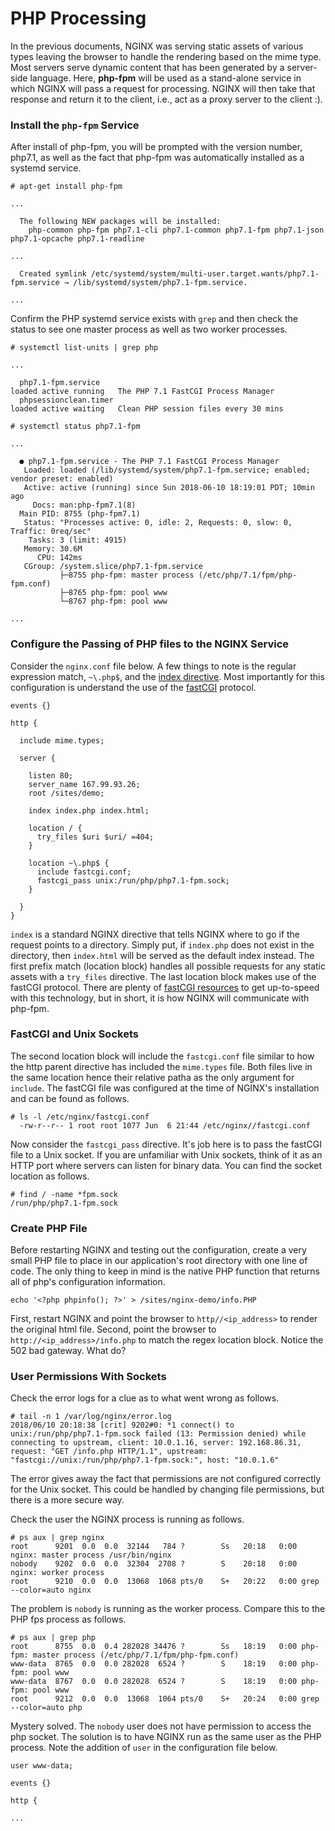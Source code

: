 # PHP Processing

In the previous documents, NGINX was serving static assets of various types leaving the browser to handle the rendering based on the mime type. Most servers serve dynamic content that has been generated by a server-side language. Here, **php-fpm** will be used as a stand-alone service in which NGINX will pass a request for processing. NGINX will then take that response and return it to the client, i.e., act as a proxy server to the client :).

### Install the `php-fpm` Service
After install of php-fpm, you will be prompted with the version number, php7.1, as well as the fact that php-fpm was automatically installed as a systemd service.

```console
# apt-get install php-fpm

...

  The following NEW packages will be installed:
    php-common php-fpm php7.1-cli php7.1-common php7.1-fpm php7.1-json php7.1-opcache php7.1-readline

...

  Created symlink /etc/systemd/system/multi-user.target.wants/php7.1-fpm.service → /lib/systemd/system/php7.1-fpm.service.

...
```

Confirm the PHP systemd service exists with `grep` and then check the status to see one master process as well as two worker processes.
```console
# systemctl list-units | grep php

...

  php7.1-fpm.service                                                                                    loaded active running   The PHP 7.1 FastCGI Process Manager                                          
  phpsessionclean.timer                                                                                 loaded active waiting   Clean PHP session files every 30 mins
```

```console
# systemctl status php7.1-fpm

...

  ● php7.1-fpm.service - The PHP 7.1 FastCGI Process Manager
   Loaded: loaded (/lib/systemd/system/php7.1-fpm.service; enabled; vendor preset: enabled)
   Active: active (running) since Sun 2018-06-10 18:19:01 PDT; 10min ago
     Docs: man:php-fpm7.1(8)
  Main PID: 8755 (php-fpm7.1)
   Status: "Processes active: 0, idle: 2, Requests: 0, slow: 0, Traffic: 0req/sec"
    Tasks: 3 (limit: 4915)
   Memory: 30.6M
      CPU: 142ms
   CGroup: /system.slice/php7.1-fpm.service
           ├─8755 php-fpm: master process (/etc/php/7.1/fpm/php-fpm.conf)
           ├─8765 php-fpm: pool www
           └─8767 php-fpm: pool www

...
```
### Configure the Passing of PHP files to the NGINX Service
Consider the `nginx.conf` file below. A few things to note is the regular expression match, `~\.php$`, and the [index directive](http://nginx.org/en/docs/http/ngx_http_index_module.html). Most importantly for this configuration is understand the use of the [fastCGI](https://en.wikipedia.org/wiki/FastCGI) protocol.

```nginx
events {}

http {

  include mime.types;

  server {

    listen 80;
    server_name 167.99.93.26;
    root /sites/demo;

    index index.php index.html;

    location / {
      try_files $uri $uri/ =404;
    }

    location ~\.php$ {
      include fastcgi.conf;
      fastcgi_pass unix:/run/php/php7.1-fpm.sock;
    }

  }
}
```
`index` is a standard NGINX directive that tells NGINX where to go if the request points to a directory. Simply put, if  `index.php` does not exist in the directory, then `index.html` will be served as the default index instead. The first prefix match (location block) handles all possible requests for any static assets with a `try_files` directive. The last location block makes use of the fastCGI protocol. There are plenty of [fastCGI resources](https://www.digitalocean.com/community/tutorials/understanding-and-implementing-fastcgi-proxying-in-nginx) to get up-to-speed with this technology, but in short, it is how NGINX will communicate with php-fpm.  


### FastCGI and Unix Sockets
The second location block will include the `fastcgi.conf` file similar to how the http parent directive has included the `mime.types` file. Both files live in the same location hence their relative patha as the only argument for `include`. The fastCGI file was configured at the time of NGINX's installation and can be found as follows.

```console
# ls -l /etc/nginx/fastcgi.conf
  -rw-r--r-- 1 root root 1077 Jun  6 21:44 /etc/nginx//fastcgi.conf
```

Now consider the `fastcgi_pass` directive. It's job here is to pass the fastCGI file to a Unix socket. If you are unfamiliar with Unix sockets, think of it as an HTTP port where servers can listen for binary data. You can find the socket location as follows.

```console
# find / -name *fpm.sock
/run/php/php7.1-fpm.sock
```

### Create PHP File
Before restarting NGINX and testing out the configuration, create a very small PHP file to place in our application's root directory with one line of code. The only thing to keep in mind is the native PHP function that returns all of php's configuration information.

```console
echo '<?php phpinfo(); ?>' > /sites/nginx-demo/info.PHP
```

First, restart NGINX and point the browser to `http//<ip_address>` to render the original html file. Second, point the browser to `http://<ip_address>/info.php` to match the regex location block. Notice the 502 bad gateway. What do?

### User Permissions With Sockets

Check the error logs for a clue as to what went wrong as follows.

```console
# tail -n 1 /var/log/nginx/error.log
2018/06/10 20:18:38 [crit] 9202#0: *1 connect() to unix:/run/php/php7.1-fpm.sock failed (13: Permission denied) while connecting to upstream, client: 10.0.1.16, server: 192.168.86.31, request: "GET /info.php HTTP/1.1", upstream: "fastcgi://unix:/run/php/php7.1-fpm.sock:", host: "10.0.1.6"
```
The error gives away the fact that permissions are not configured correctly for the Unix socket. This could be handled by changing file permissions, but there is a more secure way.

Check the user the NGINX process is running as follows.

```console
# ps aux | grep nginx
root      9201  0.0  0.0  32144   784 ?        Ss   20:18   0:00 nginx: master process /usr/bin/nginx
nobody    9202  0.0  0.0  32304  2708 ?        S    20:18   0:00 nginx: worker process
root      9210  0.0  0.0  13068  1068 pts/0    S+   20:22   0:00 grep --color=auto nginx
```

The problem is `nobody` is running as the worker process. Compare this to the PHP fps process as follows.

```console
# ps aux | grep php
root      8755  0.0  0.4 282028 34476 ?        Ss   18:19   0:00 php-fpm: master process (/etc/php/7.1/fpm/php-fpm.conf)
www-data  8765  0.0  0.0 282028  6524 ?        S    18:19   0:00 php-fpm: pool www
www-data  8767  0.0  0.0 282028  6524 ?        S    18:19   0:00 php-fpm: pool www
root      9212  0.0  0.0  13068  1064 pts/0    S+   20:24   0:00 grep --color=auto php
```

Mystery solved. The `nobody` user does not have permission to access the php socket. The solution is to have NGINX run as the same user as the PHP process. Note the addition of `user` in the configuration file below.

```nginx
user www-data;

events {}

http {

...

```
